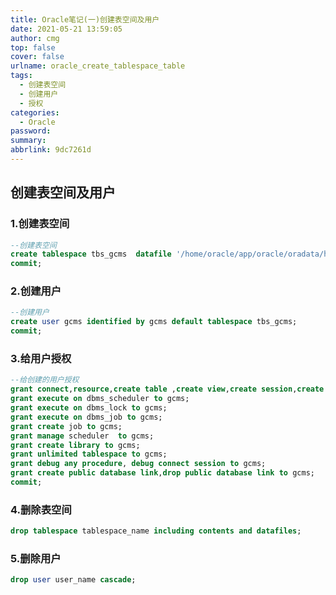 ```yaml
---
title: Oracle笔记(一)创建表空间及用户
date: 2021-05-21 13:59:05
author: cmg
top: false
cover: false
urlname: oracle_create_tablespace_table
tags:
  - 创建表空间
  - 创建用户
  - 授权
categories:
  - Oracle
password:
summary:
abbrlink: 9dc7261d
---
```


## 创建表空间及用户

### 1.创建表空间

```sql
--创建表空间
create tablespace tbs_gcms  datafile '/home/oracle/app/oracle/oradata/helowin/tbs_gcms01.dbf' size 1g ;
commit;
```

### 2.创建用户

```sql
--创建用户
create user gcms identified by gcms default tablespace tbs_gcms;
commit;
```



### 3.给用户授权

```sql
--给创建的用户授权
grant connect,resource,create table ,create view,create session,create procedure,create public synonym  to gcms;
grant execute on dbms_scheduler to gcms;
grant execute on dbms_lock to gcms;
grant execute on dbms_job to gcms;
grant create job to gcms;
grant manage scheduler  to gcms;
grant create library to gcms;
grant unlimited tablespace to gcms;
grant debug any procedure, debug connect session to gcms;
grant create public database link,drop public database link to gcms; 
commit;
```

### 4.删除表空间

```sql
drop tablespace tablespace_name including contents and datafiles;
```



### 5.删除用户

```sql
drop user user_name cascade;
```

